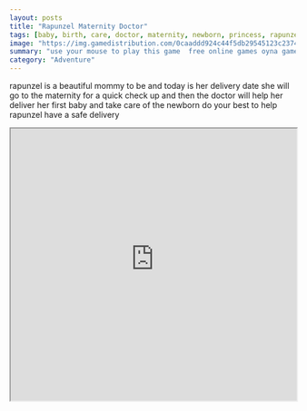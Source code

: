 ```yaml
---
layout: posts
title: "Rapunzel Maternity Doctor"
tags: [baby, birth, care, doctor, maternity, newborn, princess, rapunzel, surgery, free, online, games, oyna, game, free, games, play, play, games]
image: "https://img.gamedistribution.com/0caaddd924c44f5db29545123c237463.jpg"
summary: "use your mouse to play this game  free online games oyna game free games play play games"
category: "Adventure"
---
```


rapunzel is a beautiful mommy to be and today is her delivery date she will go to the maternity for a quick check up and then the doctor will help her deliver her first baby and take care of the newborn do your best to help rapunzel have a safe delivery

<iframe width="100%" height="480px;" src="https://flash.gamedistribution.com?game=0caaddd924c44f5db29545123c237463"></iframe>